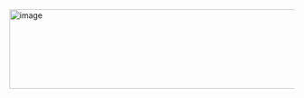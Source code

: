<img width="874" height="140" alt="image" src="https://github.com/user-attachments/assets/ce90dfbe-4751-49c7-8749-a0e194b32cae" />
